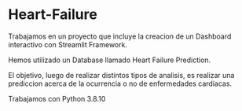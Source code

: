 # Heart-Failure
Trabajamos en un proyecto que incluye la creacion de un Dashboard interactivo con Streamlit Framework.

Hemos utilizado un Database llamado Heart Failure Prediction. 

El objetivo, luego de realizar distintos tipos de analisis, es realizar una prediccion acerca de la ocurrencia o no de enfermedades cardíacas.

Trabajamos con Python 3.8.10
